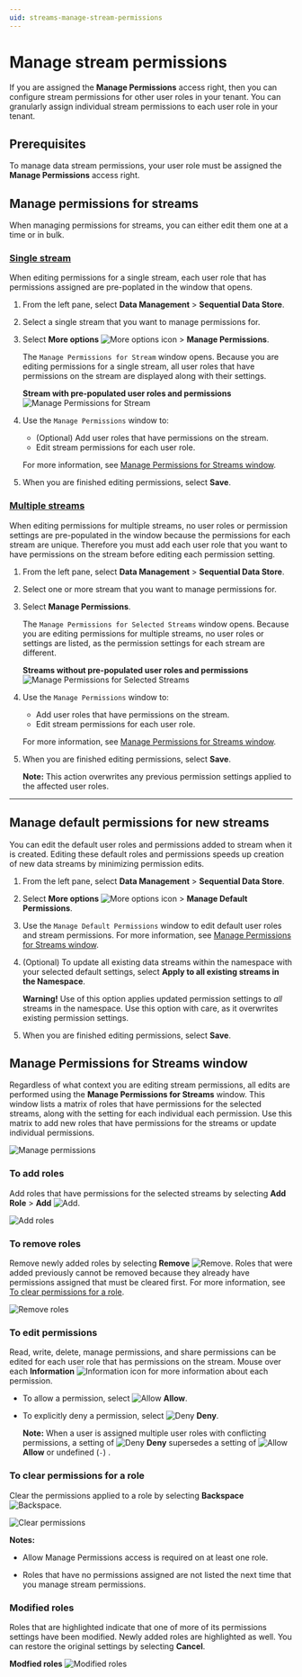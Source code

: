 ```yaml
---
uid: streams-manage-stream-permissions
---
```


# Manage stream permissions

If you are assigned the **Manage Permissions** access right, then you can configure stream permissions for other user roles in your tenant. You can granularly assign individual stream permissions to each user role in your tenant.

## Prerequisites

To manage data stream permissions, your user role must be assigned the **Manage Permissions** access right.

## Manage permissions for streams

When managing permissions for streams, you can either edit them one at a time or in bulk.

### [Single stream](#tab/tabid-1)

When editing permissions for a single stream, each user role that has permissions assigned are pre-poplated in the window that opens.

1. From the left pane, select **Data Management** > **Sequential Data Store**.

1. Select a single stream that you want to manage permissions for.

1. Select **More options** ![More options icon](../../../_icons/default/dots-vertical.svg) > **Manage Permissions**.  

    The `Manage Permissions for Stream` window opens. Because you are editing permissions for a single stream, all user roles that have permissions on the stream are displayed along with their settings.

    **Stream with pre-populated user roles and permissions**
    ![Manage Permissions for Stream](../images/manage-stream-permissions-single-stream.png)

1. Use the `Manage Permissions` window to:

    - (Optional) Add user roles that have permissions on the stream.
    - Edit stream permissions for each user role.

    For more information, see [Manage Permissions for Streams window](#manage-permissions-for-streams-window).

1. When you are finished editing permissions, select **Save**.

### [Multiple streams](#tab/tabid-2)

When editing permissions for multiple streams, no user roles or permission settings are pre-populated in the window because the permissions for each stream are unique. Therefore you must add each user role that you want to have permissions on the stream before editing each permission setting.

1. From the left pane, select **Data Management** > **Sequential Data Store**.

1. Select one or more stream that you want to manage permissions for.

1. Select **Manage Permissions**.

    The `Manage Permissions for Selected Streams` window opens. Because you are editing permissions for multiple streams, no user roles or settings are listed, as the permission settings for each stream are different.
    
    **Streams without pre-populated user roles and permissions**
    ![Manage Permissions for Selected Streams](../images/manage-stream-permissions-bulk.png)

1. Use the `Manage Permissions` window to:

    - Add user roles that have permissions on the stream.
    - Edit stream permissions for each user role.

    For more information, see [Manage Permissions for Streams window](#manage-permissions-for-streams-window).

1. When you are finished editing permissions, select **Save**.

    **Note:** This action overwrites any previous permission settings applied to the affected user roles.

***

## Manage default permissions for new streams

You can edit the default user roles and permissions added to stream when it is created. Editing these default roles and permissions speeds up creation of new data streams by minimizing permission edits.

1. From the left pane, select **Data Management** > **Sequential Data Store**.

1. Select **More options** ![More options icon](../../../_icons/default/dots-vertical.svg) > **Manage Default Permissions**.

1. Use the `Manage Default Permissions` window to edit default user roles and stream permissions. For more information, see [Manage Permissions for Streams window](#manage-permissions-for-streams-window).

1. (Optional) To update all existing data streams within the namespace with your selected default settings, select **Apply to all existing streams in the Namespace**.

	**Warning!** Use of this option applies updated permission settings to *all* streams in the namespace. Use this option with care, as it overwrites existing permission settings.

1. When you are finished editing permissions, select **Save**.

## Manage Permissions for Streams window

Regardless of what context you are editing stream permissions, all edits are performed using the **Manage Permissions for Streams** window. This window lists a matrix of roles that have permissions for the selected streams, along with the setting for each individual each permission. Use this matrix to add new roles that have permissions for the streams or update individual permissions.

![Manage permissions](../../../communities/images/manage-permissions-for-streams.png)

### To add roles

Add roles that have permissions for the selected streams by selecting **Add Role** > **Add** ![Add](../../../_icons/branded/plus.svg).

![Add roles](../images/manage-stream-permissions-add-roles.gif)

### To remove roles

Remove newly added roles by selecting **Remove** ![Remove](../../../_icons/branded/trash-can.svg). Roles that were added previously cannot be removed because they already have permissions assigned that must be cleared first. For more information, see [To clear permissions for a role](#to-clear-permissions-for-a-role).

![Remove roles](../images/manage-stream-permissions-remove-role.gif)

### To edit permissions

Read, write, delete, manage permissions, and share permissions can be edited for each user role that has permissions on the stream. Mouse over each **Information** ![Information](../../../_icons/default/information.svg) icon for more information about each permission.

- To allow a permission, select ![Allow](../../../_icons/custom/check-circle.svg) **Allow**.

- To explicitly deny a permission, select ![Deny](../../../_icons/custom/cancel.svg) **Deny**. 

    **Note:** When a user is assigned multiple user roles with conflicting permissions, a setting of ![Deny](../../../_icons/custom/cancel.svg) **Deny** supersedes a setting of ![Allow](../../../_icons/custom/check-circle.svg) **Allow** or undefined (`-`) .

### To clear permissions for a role
    
Clear the permissions applied to a role by selecting **Backspace** ![Backspace](../../../_icons/branded/backspace.svg). 

![Clear permissions](../images/manage-stream-permissions-clear-permissions.gif)

**Notes:**

- Allow Manage Permissions access is required on at least one role.
                          
- Roles that have no permissions assigned are not listed the next time that you manage stream permissions.

### Modified roles

Roles that are highlighted indicate that one of more of its permissions settings have been modified. Newly added roles are highlighted as well. You can restore the original settings by selecting **Cancel**.

**Modfied roles**
![Modified roles](../images/highlighted-roles.png)
